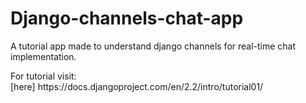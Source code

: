 # Django-channels-chat-app
<p>A tutorial app made to understand django channels for real-time chat implementation. </p>
For tutorial visit:</br>
[here] https://docs.djangoproject.com/en/2.2/intro/tutorial01/

